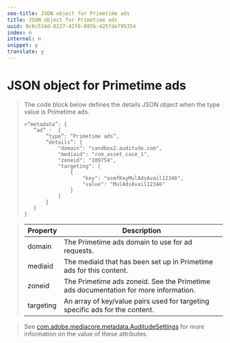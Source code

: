 ```yaml
---
seo-title: JSON object for Primetime ads
title: JSON object for Primetime ads
uuid: 9c8c534d-8227-42f6-885b-d25fde795354
index: n
internal: n
snippet: y
translate: y
---
```


# JSON object for Primetime ads


>The code block below defines the details JSON object when the type value is Primetime ads.
>
>```
>>“metadata”: {
>    “ad” :  {
>        “type”: “Primetime ads”,
>        “details”: {
>            "domain": "sandbox2.auditude.com",
>            "mediaid": "rom_asset_case_1",
>            "zoneid": "109754",
>            "targeting": [
>                {
>                    "key": "osmfKeyMulAdsAvail12346",
>                    "value": "MulAdsAvail12346"
>                }
>            ]
>        }
>    }
>}
>
>```



>| Property |Description |
>|---|---|
>| domain |The Primetime ads domain to use for ad requests. |
>| mediaid |The mediaid that has been set up in Primetime ads for this content. |
>| zoneid |The Primetime ads zoneid. See the Primetime ads documentation for more information. |
>| targeting |An array of key/value pairs used for targeting specific ads for the content. |

>See [com.adobe.mediacore.metadata.AuditudeSettings](http://help.adobe.com/en_US/primetime/api/psdk/javadoc/com/adobe/mediacore/metadata/AuditudeSettings.html) for more information on the value of these attributes. 
